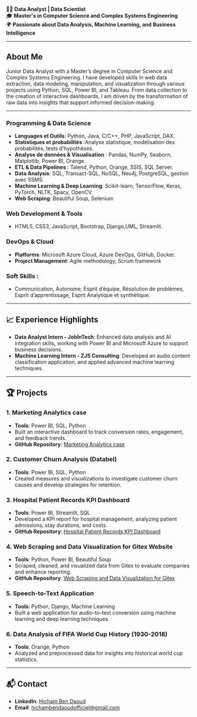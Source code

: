 👨‍💻 **Data Analyst | Data Scientist**  
🎓 **Master's in Computer Science and Complex Systems Engineering**  
🌍 **Passionate about Data Analysis, Machine Learning, and Business Intelligence**

---

## About Me

Junior Data Analyst with a Master’s degree in Computer Science and Complex Systems Engineering. I have developed skills in web data extraction, data modeling, manipulation, and visualization through various projects using Python, SQL, Power BI, and Tableau. From data collection to the creation of interactive dashboards, I am driven by the transformation of raw data into insights that support informed decision-making.

---
### Programming & Data Science
- **Languages et Outils**: Python, Java, C/C++, PHP, JavaScript, DAX.
- **Statistiques et probabilités** :Analyse statistique, modélisation des probabilités, tests d'hypothèses.
- **Analyse de données & Visualisation** : Pandas, NumPy, Seaborn, Matplotlib, Power BI, Orange.
- **ETL & Data Pipelines** : Talend, Python, Orange, SSIS, SQL Server.
- **Data Analysis**: SQL, Transact-SQL, NoSQL, Neo4j, PostgreSQL, gestion avec SSMS.
- **Machine Learning & Deep Learning**: Scikit-learn, TensorFlow, Keras, PyTorch, NLTK, Spacy, OpenCV.
- **Web Scraping**: Beautiful Soup, Selenium

### Web Development & Tools
- HTML5, CSS3, JavaScript, Bootstrap, Django,UML, Streamlit.

### DevOps & Cloud
- **Platforms**: Microsoft Azure Cloud, Azure DevOps, GitHub, Docker.
- **Project Management**: Agile methodology, Scrum framework

### Soft Skills :
- Communication, Autonome, Esprit d’équipe, Résolution de problèmes, Esprit d’apprentissage, Esprit Analytique et synthétique.
---

## 📈 Experience Highlights

- **Data Analyst Intern - JobInTech**: Enhanced data analysis and AI integration skills, working with Power BI and Microsoft Azure to support business decisions.
- **Machine Learning Intern - ZJS Consulting**: Developed an audio content classification application, and applied advanced machine learning techniques.

---

## 🏆 Projects
### 1. **Marketing Analytics case**
   - **Tools**: Power BI, SQL, Python
   - Built an interactive dashboard to track conversion rates, engagement, and feedback trends.
   - **GitHub Repository**: [Marketing Analytics case](https://github.com/hichambendaoud/Marketing-Analytics-Business.git)

### 2. **Customer Churn Analysis (Databel)**
   - **Tools**: Power BI, SQL, Python
   - Created measures and visualizations to investigate customer churn causes and develop strategies for retention.

### 3. **Hospital Patient Records KPI Dashboard**
   - **Tools**: Power BI, Streamlit, SQL
   - Developed a KPI report for hospital management, analyzing patient admissions, stay durations, and costs.
   - **GitHub Repository**: [Hospital Patient Records KPI Dashboard](https://github.com/hichambendaoud/Patient-record.git)

### 4. **Web Scraping and Data Visualization for Gitex Website**
   - **Tools**: Python, Power BI, Beautiful Soup
   - Scraped, cleaned, and visualized data from Gitex to evaluate companies and enhance reporting.
   - **GitHub Repository**: [Web Scraping and Data Visualization for Gitex](https://github.com/hichambendaoud/Gitex-Scraping-Project.git)

### 5. **Speech-to-Text Application**
   - **Tools**: Python, Django, Machine Learning
   - Built a web application for audio-to-text conversion using machine learning and deep learning techniques.

### 6. **Data Analysis of FIFA World Cup History (1930-2018)**
   - **Tools**: Orange, Python
   - Analyzed and preprocessed data for insights into historical world cup statistics.


---

## 📬 Contact

- **LinkedIn**: [Hicham Ben Daoud](https://www.linkedin.com/in/hicham-ben-daoud-a40a80240/)
- **Email**: hichambendaoudofficiel@gmail.com
